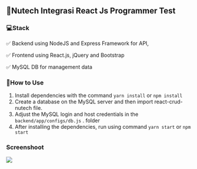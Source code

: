 ## 🚀Nutech Integrasi React Js Programmer Test

### 💻Stack

✅ Backend using NodeJS and Express Framework for API,

✅ Frontend using React.js, jQuery and Bootstrap

✅ MySQL DB for management data

### 🔌How to Use

1. Install dependencies with the command `yarn install` or `npm install`
2. Create a database on the MySQL server and then import react-crud-nutech file.
3. Adjust the MySQL login and host credentials in the `backend/app/configs/db.js` . folder
4. After installing the dependencies, run using command `yarn start` or `npm start`

### Screenshoot

![](https://github.com/chandrainf/react-crud-nutech/blob/master/screenshoot/Screenshot_1.png?raw=true)
